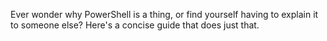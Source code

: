 Ever wonder why PowerShell is a thing, or find yourself having to explain it to someone else? Here's a concise guide that does just that.